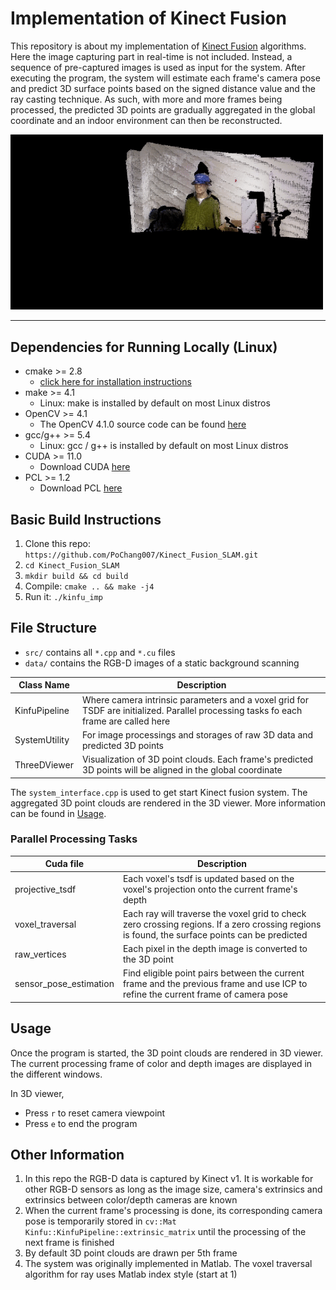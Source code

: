 # Implementation of Kinect Fusion

This repository is about my implementation of [Kinect Fusion](https://ieeexplore.ieee.org/document/6162880) algorithms. Here the image capturing part in real-time is not included. Instead, a sequence of pre-captured images is used as input for the system. After executing the program, the system will estimate each frame's camera pose and predict 3D surface points based on the signed distance value and the ray casting technique. As such, with more and more frames being processed, the predicted 3D points are gradually aggregated in the global coordinate and an indoor environment can then be reconstructed.

<img src="doc/static_background_scanning.gif" width="500">
<hr>

## Dependencies for Running Locally (Linux)

* cmake >= 2.8
  * [click here for installation instructions](https://cmake.org/install/)
* make >= 4.1
  * Linux: make is installed by default on most Linux distros
* OpenCV >= 4.1
  * The OpenCV 4.1.0 source code can be found [here](https://github.com/opencv/opencv/tree/4.1.0)
* gcc/g++ >= 5.4
  * Linux: gcc / g++ is installed by default on most Linux distros
* CUDA >= 11.0
  * Download CUDA [here](https://developer.nvidia.com/cuda-downloads/)
* PCL >= 1.2
  * Download PCL [here](https://pointclouds.org/downloads/)

## Basic Build Instructions

1. Clone this repo: `https://github.com/PoChang007/Kinect_Fusion_SLAM.git`
2. `cd Kinect_Fusion_SLAM`
3. `mkdir build && cd build`
4. Compile: `cmake .. && make -j4`
5. Run it: `./kinfu_imp`

## File Structure

* `src/` contains all `*.cpp` and `*.cu` files
* `data/` contains the RGB-D images of a static background scanning

| Class Name      | Description                               |
|-----------------|-------------------------------------------|
| KinfuPipeline   | Where camera intrinsic parameters and a voxel grid for TSDF are initialized. Parallel processing tasks fo each frame are called here |
| SystemUtility   | For image processings and storages of raw 3D data and predicted 3D points |
| ThreeDViewer    | Visualization of 3D point clouds. Each frame's predicted 3D points will be aligned in the global coordinate |

The `system_interface.cpp` is used to get start Kinect fusion system. The aggregated 3D point clouds are rendered in the 3D viewer. More information can be found in [Usage](#Usage).

### Parallel Processing Tasks

| Cuda file              | Description                               |
|------------------------|-------------------------------------------|
| projective_tsdf        | Each voxel's tsdf is updated based on the voxel's projection onto the current frame's depth |
| voxel_traversal        | Each ray will traverse the voxel grid to check zero crossing regions. If a zero crossing regions is found, the surface points can be predicted |
| raw_vertices           | Each pixel in the depth image is converted to the 3D point |
| sensor_pose_estimation | Find eligible point pairs between the current frame and the previous frame and use ICP to refine the current frame of camera pose |

## Usage

Once the program is started, the 3D point clouds are rendered in 3D viewer. The current processing frame of color and depth images are displayed in the different windows.

In 3D viewer,

* Press `r` to reset camera viewpoint
* Press `e` to end the program

## Other Information

1. In this repo the RGB-D data is captured by Kinect v1. It is workable for other RGB-D sensors as long as the image size, camera's extrinsics and extrinsics between color/depth cameras are known
1. When the current frame's processing is done, its corresponding camera pose is temporarily stored in `cv::Mat Kinfu::KinfuPipeline::extrinsic_matrix` until the processing of the next frame is finished
1. By default 3D point clouds are drawn per 5th frame
1. The system was originally implemented in Matlab. The voxel traversal algorithm for ray uses Matlab index style (start at 1)